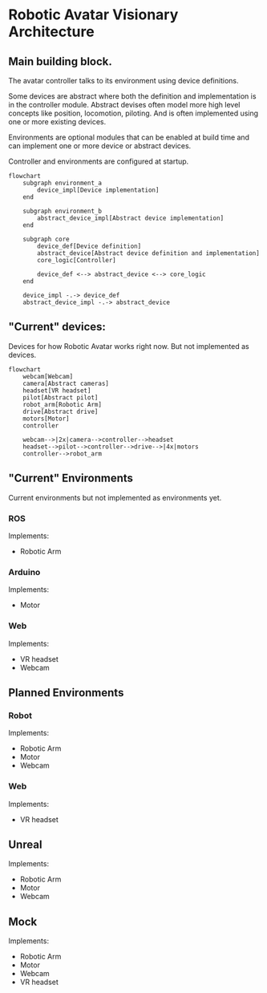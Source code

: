 # Robotic Avatar Visionary Architecture

## Main building block.
The avatar controller talks to its environment using device definitions.

Some devices are abstract where both the definition and implementation is in the controller module. Abstract devises often model more high level concepts like position, locomotion, piloting. And is often implemented using one or more existing devices.

Environments are optional modules that can be enabled at build time and can implement one or more device or abstract devices.

Controller and environments are configured at startup.

```mermaid
flowchart
    subgraph environment_a
        device_impl[Device implementation]
    end

    subgraph environment_b
        abstract_device_impl[Abstract device implementation]
    end

    subgraph core
        device_def[Device definition]
        abstract_device[Abstract device definition and implementation]
        core_logic[Controller]

        device_def <--> abstract_device <--> core_logic
    end

    device_impl -.-> device_def
    abstract_device_impl -.-> abstract_device
```

## "Current" devices:

Devices for how Robotic Avatar works right now. But not implemented as devices.

```mermaid
flowchart
    webcam[Webcam]
    camera[Abstract cameras]
    headset[VR headset]
    pilot[Abstract pilot]
    robot_arm[Robotic Arm]
    drive[Abstract drive]
    motors[Motor]
    controller

    webcam-->|2x|camera-->controller-->headset
    headset-->pilot-->controller-->drive-->|4x|motors
    controller-->robot_arm
```

## "Current" Environments

Current environments but not implemented as environments yet.

### ROS
Implements:
* Robotic Arm

### Arduino
Implements:
* Motor

### Web
Implements:
* VR headset
* Webcam

## Planned Environments

### Robot
Implements:
* Robotic Arm
* Motor
* Webcam

### Web
Implements:
* VR headset

## Unreal 
Implements:
* Robotic Arm
* Motor
* Webcam

## Mock
Implements:
* Robotic Arm
* Motor
* Webcam
* VR headset

